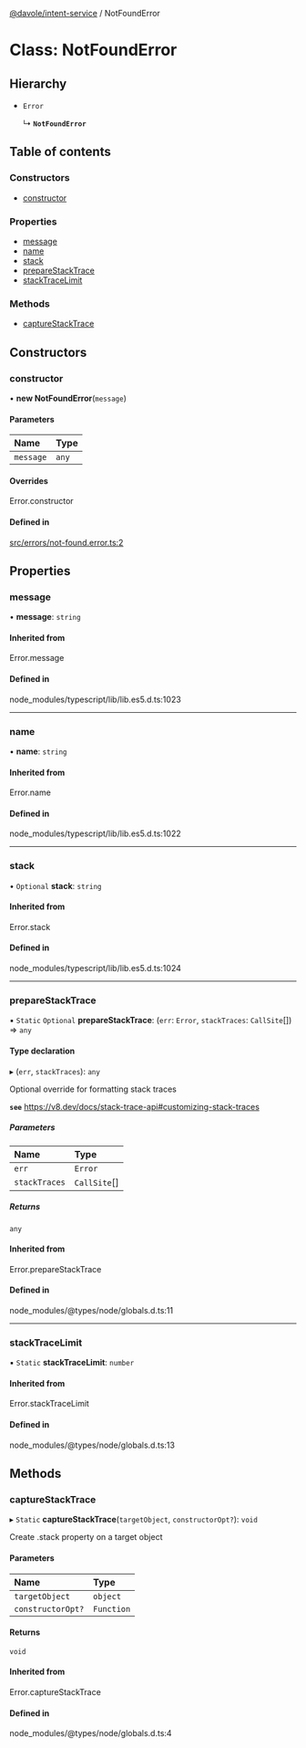 [@davole/intent-service](../README.md) / NotFoundError

# Class: NotFoundError

## Hierarchy

- `Error`

  ↳ **`NotFoundError`**

## Table of contents

### Constructors

- [constructor](NotFoundError.md#constructor)

### Properties

- [message](NotFoundError.md#message)
- [name](NotFoundError.md#name)
- [stack](NotFoundError.md#stack)
- [prepareStackTrace](NotFoundError.md#preparestacktrace)
- [stackTraceLimit](NotFoundError.md#stacktracelimit)

### Methods

- [captureStackTrace](NotFoundError.md#capturestacktrace)

## Constructors

### constructor

• **new NotFoundError**(`message`)

#### Parameters

| Name | Type |
| :------ | :------ |
| `message` | `any` |

#### Overrides

Error.constructor

#### Defined in

[src/errors/not-found.error.ts:2](https://github.com/davole/intent-service/blob/144c074/src/errors/not-found.error.ts#L2)

## Properties

### message

• **message**: `string`

#### Inherited from

Error.message

#### Defined in

node_modules/typescript/lib/lib.es5.d.ts:1023

___

### name

• **name**: `string`

#### Inherited from

Error.name

#### Defined in

node_modules/typescript/lib/lib.es5.d.ts:1022

___

### stack

• `Optional` **stack**: `string`

#### Inherited from

Error.stack

#### Defined in

node_modules/typescript/lib/lib.es5.d.ts:1024

___

### prepareStackTrace

▪ `Static` `Optional` **prepareStackTrace**: (`err`: `Error`, `stackTraces`: `CallSite`[]) => `any`

#### Type declaration

▸ (`err`, `stackTraces`): `any`

Optional override for formatting stack traces

**`see`** https://v8.dev/docs/stack-trace-api#customizing-stack-traces

##### Parameters

| Name | Type |
| :------ | :------ |
| `err` | `Error` |
| `stackTraces` | `CallSite`[] |

##### Returns

`any`

#### Inherited from

Error.prepareStackTrace

#### Defined in

node_modules/@types/node/globals.d.ts:11

___

### stackTraceLimit

▪ `Static` **stackTraceLimit**: `number`

#### Inherited from

Error.stackTraceLimit

#### Defined in

node_modules/@types/node/globals.d.ts:13

## Methods

### captureStackTrace

▸ `Static` **captureStackTrace**(`targetObject`, `constructorOpt?`): `void`

Create .stack property on a target object

#### Parameters

| Name | Type |
| :------ | :------ |
| `targetObject` | `object` |
| `constructorOpt?` | `Function` |

#### Returns

`void`

#### Inherited from

Error.captureStackTrace

#### Defined in

node_modules/@types/node/globals.d.ts:4
